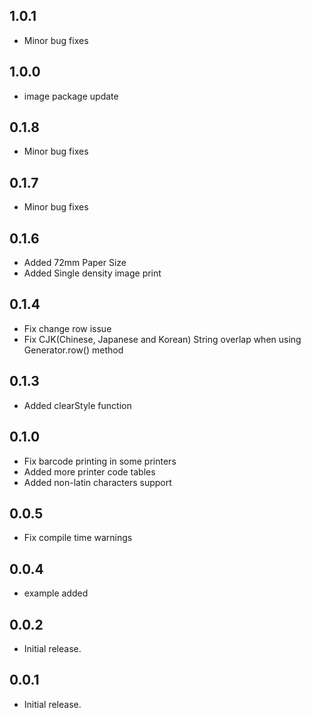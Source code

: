 ## 1.0.1

* Minor bug fixes

## 1.0.0

* image package update

## 0.1.8

* Minor bug fixes

## 0.1.7

* Minor bug fixes

## 0.1.6

* Added 72mm Paper Size 
* Added Single density image print

## 0.1.4

* Fix change row issue
* Fix CJK(Chinese, Japanese and Korean) String overlap when using Generator.row() method

## 0.1.3

* Added clearStyle function

## 0.1.0

* Fix barcode printing in some printers
* Added more printer code tables
* Added non-latin characters support

## 0.0.5

* Fix compile time warnings

## 0.0.4

* example added

## 0.0.2

* Initial release.

## 0.0.1

* Initial release.